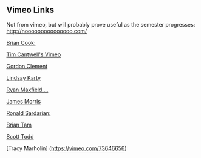 ## Vimeo Links

Not from vimeo, but will probably prove useful as the semester progresses:  
http://nooooooooooooooo.com/

[Brian Cook:](https://vimeo.com/73320793)

[Tim Cantwell's Vimeo](https://vimeo.com/user20463132/videos)

[Gordon Clement](https://vimeo.com/user9467556)

[Lindsay Karty](https://vimeo.com/user9070742)

[Ryan Maxfield....](https://vimeo.com/73252582)

[James Morris](https://vimeo.com/73273316)

[Ronald Sardarian:](https://vimeo.com/user17630005)

[Brian Tam](https://vimeo.com/73272787)

[Scott Todd](https://vimeo.com/73277576)

[Tracy Marholin] (https://vimeo.com/73646656)
